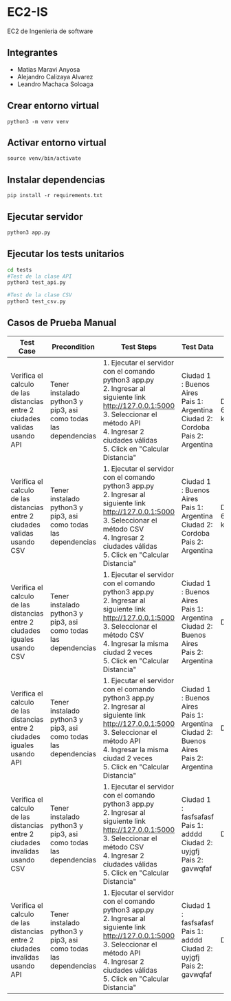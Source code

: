 # EC2-IS
EC2 de Ingenieria de software
## Integrantes
- Matias Maravi Anyosa
- Alejandro Calizaya Alvarez
- Leandro Machaca Soloaga

## Crear entorno virtual
```
python3 -m venv venv
```
## Activar entorno virtual
```
source venv/bin/activate
```

## Instalar dependencias
```
pip install -r requirements.txt
```

## Ejecutar servidor
```zsh
python3 app.py
```

## Ejecutar los tests unitarios

```bash
cd tests
#Test de la clase API
python3 test_api.py

#Test de la clase CSV
python3 test_csv.py
```

## Casos de Prueba Manual
| Test Case | Precondition | Test Steps | Test Data | Expected Results |
|--------|--------|--------|--------|-------|
|Verifica el calculo de las distancias entre 2 ciudades validas usando API|Tener instalado python3 y pip3, asi como todas las dependencias|1. Ejecutar el servidor con el comando python3 app.py <br> 2. Ingresar al siguiente link http://127.0.0.1:5000 <br> 3. Seleccionar el método API <br> 4. Ingresar 2 ciudades válidas <br> 5. Click en "Calcular Distancia" |Ciudad 1 : Buenos Aires <br> Pais 1: Argentina <br> Ciudad 2: Cordoba <br> Pais 2: Argentina|Distancia: 642.4468335604646 km|
|Verifica el calculo de las distancias entre 2 ciudades validas usando CSV|Tener instalado python3 y pip3, asi como todas las dependencias|1. Ejecutar el servidor con el comando python3 app.py <br> 2. Ingresar al siguiente link http://127.0.0.1:5000 <br> 3. Seleccionar el método CSV <br> 4. Ingresar 2 ciudades válidas <br> 5. Click en "Calcular Distancia" |Ciudad 1 : Buenos Aires <br> Pais 1: Argentina <br> Ciudad 2: Cordoba <br> Pais 2: Argentina|Distancia: 646.2713861985634 km|
|Verifica el calculo de las distancias entre 2 ciudades iguales usando CSV|Tener instalado python3 y pip3, asi como todas las dependencias|1. Ejecutar el servidor con el comando python3 app.py <br> 2. Ingresar al siguiente link http://127.0.0.1:5000 <br> 3. Seleccionar el método CSV <br> 4. Ingresar la misma ciudad 2 veces <br> 5. Click en "Calcular Distancia" |Ciudad 1 : Buenos Aires <br> Pais 1: Argentina <br> Ciudad 2: Buenos Aires <br> Pais 2: Argentina|Distancia: 0 km|
|Verifica el calculo de las distancias entre 2 ciudades iguales usando API|Tener instalado python3 y pip3, asi como todas las dependencias|1. Ejecutar el servidor con el comando python3 app.py <br> 2. Ingresar al siguiente link http://127.0.0.1:5000 <br> 3. Seleccionar el método API <br> 4. Ingresar la misma ciudad 2 veces <br> 5. Click en "Calcular Distancia" |Ciudad 1 : Buenos Aires <br> Pais 1: Argentina <br> Ciudad 2: Buenos Aires <br> Pais 2: Argentina|Distancia: 0 km|
|Verifica el calculo de las distancias entre 2 ciudades invalidas usando CSV|Tener instalado python3 y pip3, asi como todas las dependencias|1. Ejecutar el servidor con el comando python3 app.py <br> 2. Ingresar al siguiente link http://127.0.0.1:5000 <br> 3. Seleccionar el método CSV <br> 4. Ingresar 2 ciudades válidas <br> 5. Click en "Calcular Distancia" |Ciudad 1 : fasfsafasf <br> Pais 1: adddd <br> Ciudad 2: uyjgfj <br> Pais 2: gavwqfaf|Distancia: 0 km|
|Verifica el calculo de las distancias entre 2 ciudades invalidas usando API|Tener instalado python3 y pip3, asi como todas las dependencias|1. Ejecutar el servidor con el comando python3 app.py <br> 2. Ingresar al siguiente link http://127.0.0.1:5000 <br> 3. Seleccionar el método API <br> 4. Ingresar 2 ciudades válidas <br> 5. Click en "Calcular Distancia" |Ciudad 1 : fasfsafasf <br> Pais 1: adddd <br> Ciudad 2: uyjgfj <br> Pais 2: gavwqfaf|Distancia: 0 km|
